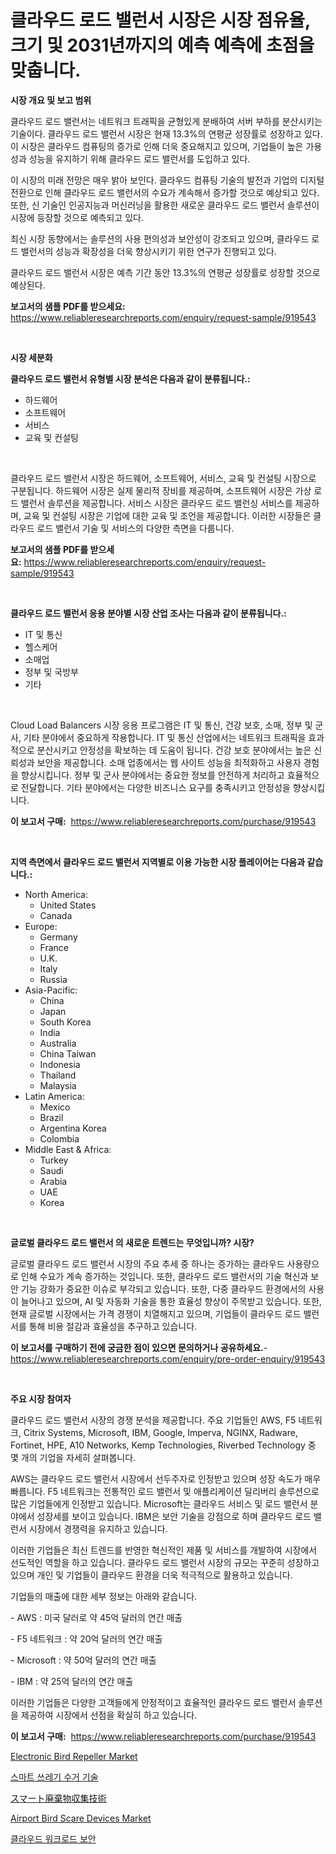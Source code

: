 <p><h1>클라우드 로드 밸런서 시장은 시장 점유율, 크기 및 2031년까지의 예측 예측에 초점을 맞춥니다.</h1></p><p><strong>시장 개요 및 보고 범위</strong></p>
<p><p>클라우드 로드 밸런서는 네트워크 트래픽을 균형있게 분배하여 서버 부하를 분산시키는 기술이다. 클라우드 로드 밸런서 시장은 현재 13.3%의 연평균 성장률로 성장하고 있다. 이 시장은 클라우드 컴퓨팅의 증가로 인해 더욱 중요해지고 있으며, 기업들이 높은 가용성과 성능을 유지하기 위해 클라우드 로드 밸런서를 도입하고 있다.</p><p>이 시장의 미래 전망은 매우 밝아 보인다. 클라우드 컴퓨팅 기술의 발전과 기업의 디지털 전환으로 인해 클라우드 로드 밸런서의 수요가 계속해서 증가할 것으로 예상되고 있다. 또한, 신 기술인 인공지능과 머신러닝을 활용한 새로운 클라우드 로드 밸런서 솔루션이 시장에 등장할 것으로 예측되고 있다.</p><p>최신 시장 동향에서는 솔루션의 사용 편의성과 보안성이 강조되고 있으며, 클라우드 로드 밸런서의 성능과 확장성을 더욱 향상시키기 위한 연구가 진행되고 있다.</p><p>클라우드 로드 밸런서 시장은 예측 기간 동안 13.3%의 연평균 성장률로 성장할 것으로 예상된다.</p></p>
<p><strong>보고서의 샘플 PDF를 받으세요:</strong> <a href="https://www.reliableresearchreports.com/enquiry/request-sample/919543">https://www.reliableresearchreports.com/enquiry/request-sample/919543</a></p>
<p>&nbsp;</p>
<p><strong>시장 세분화</strong></p>
<p><strong>클라우드 로드 밸런서 유형별 시장 분석은 다음과 같이 분류됩니다.:</strong></p>
<p><ul><li>하드웨어</li><li>소프트웨어</li><li>서비스</li><li>교육 및 컨설팅</li></ul></p>
<p>&nbsp;</p>
<p><p>클라우드 로드 밸런서 시장은 하드웨어, 소프트웨어, 서비스, 교육 및 컨설팅 시장으로 구분됩니다. 하드웨어 시장은 실제 물리적 장비를 제공하며, 소프트웨어 시장은 가상 로드 밸런서 솔루션을 제공합니다. 서비스 시장은 클라우드 로드 밸런싱 서비스를 제공하며, 교육 및 컨설팅 시장은 기업에 대한 교육 및 조언을 제공합니다. 이러한 시장들은 클라우드 로드 밸런서 기술 및 서비스의 다양한 측면을 다룹니다.</p></p>
<p><strong>보고서의 샘플 PDF를 받으세요:</strong>&nbsp;<a href="https://www.reliableresearchreports.com/enquiry/request-sample/919543">https://www.reliableresearchreports.com/enquiry/request-sample/919543</a></p>
<p>&nbsp;</p>
<p><strong> 클라우드 로드 밸런서 응용 분야별 시장 산업 조사는 다음과 같이 분류됩니다.:</strong></p>
<p><ul><li>IT 및 통신</li><li>헬스케어</li><li>소매업</li><li>정부 및 국방부</li><li>기타</li></ul></p>
<p>&nbsp;</p>
<p><p>Cloud Load Balancers 시장 응용 프로그램은 IT 및 통신, 건강 보호, 소매, 정부 및 군사, 기타 분야에서 중요하게 작용합니다. IT 및 통신 산업에서는 네트워크 트래픽을 효과적으로 분산시키고 안정성을 확보하는 데 도움이 됩니다. 건강 보호 분야에서는 높은 신뢰성과 보안을 제공합니다. 소매 업종에서는 웹 사이트 성능을 최적화하고 사용자 경험을 향상시킵니다. 정부 및 군사 분야에서는 중요한 정보를 안전하게 처리하고 효율적으로 전달합니다. 기타 분야에서는 다양한 비즈니스 요구를 충족시키고 안정성을 향상시킵니다.</p></p>
<p><strong>이 보고서 구매:</strong>&nbsp; <a href="https://www.reliableresearchreports.com/purchase/919543">https://www.reliableresearchreports.com/purchase/919543</a></p>
<p>&nbsp;</p>
<p><strong>지역 측면에서 클라우드 로드 밸런서 지역별로 이용 가능한 시장 플레이어는 다음과 같습니다.:</strong></p>
<p><ul>
    <li>
        North America:
        <ul>
            <li>United States</li>
            <li>Canada</li>
        </ul>
    </li>
    <li>
        Europe:
        <ul>
            <li>Germany</li>
            <li>France</li>
            <li>U.K.</li>
            <li>Italy</li>
            <li>Russia</li>
        </ul>
    </li>
    <li>
        Asia-Pacific:
        <ul>
            <li>China</li>
            <li>Japan</li>
            <li>South Korea</li>
            <li>India</li>
            <li>Australia</li>
            <li>China Taiwan</li>
            <li>Indonesia</li>
            <li>Thailand</li>
            <li>Malaysia</li>
        </ul>
    </li>
    <li>
        Latin America:
        <ul>
            <li>Mexico</li>
            <li>Brazil</li>
            <li>Argentina Korea</li>
            <li>Colombia</li>
        </ul>
    </li>
    <li>
        Middle East & Africa:
        <ul>
            <li>Turkey</li>
            <li>Saudi</li>
            <li>Arabia</li>
            <li>UAE</li>
            <li>Korea</li>
        </ul>
    </li>
    </ul></p>
<p>&nbsp;</p>
<p><strong>글로벌 클라우드 로드 밸런서 의 새로운 트렌드는 무엇입니까? 시장?</strong></p>
<p><p>글로벌 클라우드 로드 밸런서 시장의 주요 추세 중 하나는 증가하는 클라우드 사용량으로 인해 수요가 계속 증가하는 것입니다. 또한, 클라우드 로드 밸런서의 기술 혁신과 보안 기능 강화가 중요한 이슈로 부각되고 있습니다. 또한, 다중 클라우드 환경에서의 사용이 늘어나고 있으며, AI 및 자동화 기술을 통한 효율성 향상이 주목받고 있습니다. 또한, 현재 글로벌 시장에서는 가격 경쟁이 치열해지고 있으며, 기업들이 클라우드 로드 밸런서를 통해 비용 절감과 효율성을 추구하고 있습니다.</p></p>
<p><strong>이 보고서를 구매하기 전에 궁금한 점이 있으면 문의하거나 공유하세요.</strong>- <a href="https://www.reliableresearchreports.com/enquiry/pre-order-enquiry/919543">https://www.reliableresearchreports.com/enquiry/pre-order-enquiry/919543</a></p>
<p>&nbsp;</p>
<p><strong>주요 시장 참여자</strong></p>
<p><p>클라우드 로드 밸런서 시장의 경쟁 분석을 제공합니다. 주요 기업들인 AWS, F5 네트워크, Citrix Systems, Microsoft, IBM, Google, Imperva, NGINX, Radware, Fortinet, HPE, A10 Networks, Kemp Technologies, Riverbed Technology 중 몇 개의 기업을 자세히 살펴봅니다.</p><p>AWS는 클라우드 로드 밸런서 시장에서 선두주자로 인정받고 있으며 성장 속도가 매우 빠릅니다. F5 네트워크는 전통적인 로드 밸런서 및 애플리케이션 딜리버리 솔루션으로 많은 기업들에게 인정받고 있습니다. Microsoft는 클라우드 서비스 및 로드 밸런서 분야에서 성장세를 보이고 있습니다. IBM은 보안 기술을 강점으로 하며 클라우드 로드 밸런서 시장에서 경쟁력을 유지하고 있습니다.</p><p>이러한 기업들은 최신 트렌드를 반영한 혁신적인 제품 및 서비스를 개발하여 시장에서 선도적인 역할을 하고 있습니다. 클라우드 로드 밸런서 시장의 규모는 꾸준히 성장하고 있으며 개인 및 기업들이 클라우드 환경을 더욱 적극적으로 활용하고 있습니다.</p><p>기업들의 매출에 대한 세부 정보는 아래와 같습니다.</p><p>- AWS : 미국 달러로 약 45억 달러의 연간 매출</p><p>- F5 네트워크 : 약 20억 달러의 연간 매출</p><p>- Microsoft : 약 50억 달러의 연간 매출</p><p>- IBM : 약 25억 달러의 연간 매출</p><p>이러한 기업들은 다양한 고객들에게 안정적이고 효율적인 클라우드 로드 밸런서 솔루션을 제공하여 시장에서 선점을 확실히 하고 있습니다.</p></p>
<p><strong>이 보고서 구매:</strong>&nbsp;&nbsp;<a href="https://www.reliableresearchreports.com/purchase/919543">https://www.reliableresearchreports.com/purchase/919543</a></p>
<p><p><a href="https://issuu.com/reportprime-2/docs/electronic-bird-repeller-market-size-2030.pptx">Electronic Bird Repeller Market</a></p><p><a href="https://github.com/laholand/Market-Research-Report-List-2/blob/main/4683410182949.md">스마트 쓰레기 수거 기술</a></p><p><a href="https://github.com/lababdou/Market-Research-Report-List-2/blob/main/6237614182954.md">スマート廃棄物収集技術</a></p><p><a href="https://issuu.com/reportprime-2/docs/airport-bird-scare-devices-market-size-2030.pptx">Airport Bird Scare Devices Market</a></p><p><a href="https://github.com/sougarounis/Market-Research-Report-List-2/blob/main/6869595182950.md">클라우드 워크로드 보안</a></p></p>
